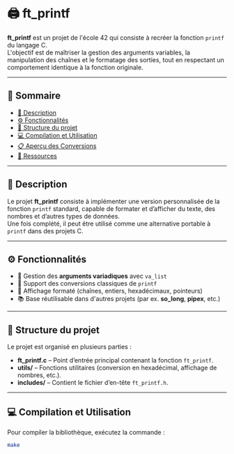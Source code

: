 # 🖨️ ft_printf

**ft_printf** est un projet de l'école 42 qui consiste à recréer la fonction `printf` du langage C.  
L'objectif est de maîtriser la gestion des arguments variables, la manipulation des chaînes et le formatage des sorties, tout en respectant un comportement identique à la fonction originale.

---

## 📑 Sommaire
- [📘 Description](#-description)
- [⚙️ Fonctionnalités](#-fonctionnalités)
- [📂 Structure du projet](#-structure-du-projet)
- [💻 Compilation et Utilisation](#-compilation-et-utilisation)
- [📋 Aperçu des Conversions](#-aperçu-des-conversions)
- [🔗 Ressources](#-ressources)

---

## 📘 Description

Le projet **ft_printf** consiste à implémenter une version personnalisée de la fonction `printf` standard, capable de formater et d’afficher du texte, des nombres et d’autres types de données.  
Une fois complété, il peut être utilisé comme une alternative portable à `printf` dans des projets C.

---

## ⚙️ Fonctionnalités

- 🔧 Gestion des **arguments variadiques** avec `va_list`  
- 🧵 Support des conversions classiques de `printf`  
- 📜 Affichage formaté (chaînes, entiers, hexadécimaux, pointeurs)  
- 📚 Base réutilisable dans d'autres projets (par ex. **so_long**, **pipex**, etc.)

---

## 📂 Structure du projet

Le projet est organisé en plusieurs parties :  
- **ft_printf.c** – Point d’entrée principal contenant la fonction `ft_printf`.  
- **utils/** – Fonctions utilitaires (conversion en hexadécimal, affichage de nombres, etc.).  
- **includes/** – Contient le fichier d’en-tête `ft_printf.h`.  

---

## 💻 Compilation et Utilisation

Pour compiler la bibliothèque, exécutez la commande :  

```bash
make
